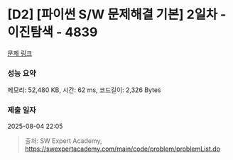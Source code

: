 # [D2] [파이썬 S/W 문제해결 기본] 2일차 - 이진탐색 - 4839 

[문제 링크](https://swexpertacademy.com/main/code/problem/problemDetail.do?contestProbId=AWTLcyA6qAMDFAVT) 

### 성능 요약

메모리: 52,480 KB, 시간: 62 ms, 코드길이: 2,326 Bytes

### 제출 일자

2025-08-04 22:05



> 출처: SW Expert Academy, https://swexpertacademy.com/main/code/problem/problemList.do